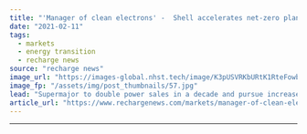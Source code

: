 ```yaml
---
title: "'Manager of clean electrons' -  Shell accelerates net-zero plans as peak oil is passed"
date: "2021-02-11"
tags: 
  - markets
  - energy transition
  - recharge news
source: "recharge news"
image_url: "https://images-global.nhst.tech/image/K3pUSVRKbURtK1RteFowbVcyVm9iUVgrNElJcmYyZEZabFlybEprNE11Zz0=/nhst/binary/2c2653e36e77c050d72f0a541e198087"
image_fp: "/assets/img/post_thumbnails/57.jpg"
lead: "Supermajor to double power sales in a decade and pursue increased carbon reduction goals"
article_url: "https://www.rechargenews.com/markets/manager-of-clean-electrons-shell-accelerates-net-zero-plans-as-peak-oil-is-passed/2-1-961267"
---
```


---
